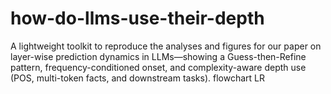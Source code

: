 # how-do-llms-use-their-depth
A lightweight toolkit to reproduce the analyses and figures for our paper on layer-wise prediction dynamics in LLMs—showing a Guess-then-Refine pattern, frequency-conditioned onset, and complexity-aware depth use (POS, multi-token facts, and downstream tasks). 
flowchart LR

